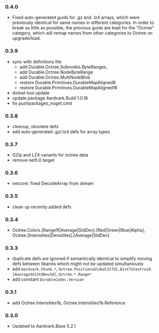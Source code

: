 ### 0.4.0
- Fixed auto-generated guids for .gz and .lz4 arrays, which were previously identical for same names in different categories.
  In order to break as little as possible, the previous guids are kept for the "Octree" category, which will remap names from other categories to Octree on upgrade/load.

### 0.3.9
- sync with definitions file
    - add Durable.Octree.Subnodes.ByteRanges,
    - add Durable.Octree.NodeByteRange
    - add Durable.Octree.MultiNodeBlob
    - restore Durable.Primitives.DurableMapAligned8
    - restore Durable.Primitives.DurableMapAligned16
- dotnet tool update
- update package Aardvark.Build 1.0.18
- fix pushpackages_nuget.cmd

### 0.3.8
- cleanup, obsolete defs
- add auto-generated .gz/.lz4 defs for array types

### 0.3.7
- GZip and LZ4 variants for octree data
- remove net5.0 target

### 0.3.6
- netcore: fixed DecodeArray from stream 

### 0.3.5
- clean up recently added defs

### 0.3.4
- Octree.Colors.[Range1f|Average|StdDev].[Red|Green|Blue|Alpha], Octree.[Intensities|Densitites].[Average|StdDev]

### 0.3.3
- duplicate defs are ignored if semantically identical to simplify moving defs between libaries which might not be updated simultaniously
- add `Aardvark.Chunk.*`, `Octree.PositionsGlobal3[fd].DistToCentroid.[Average3d|StdDev3d]`, `Octree.*.Range*`
- add constant `DurableCodec.Version`

### 0.3.1
- add Octree.Intensities1b, Octree.Intensities1b.Reference

### 0.3.0
- Updated to Aardvark.Base 5.2.1
